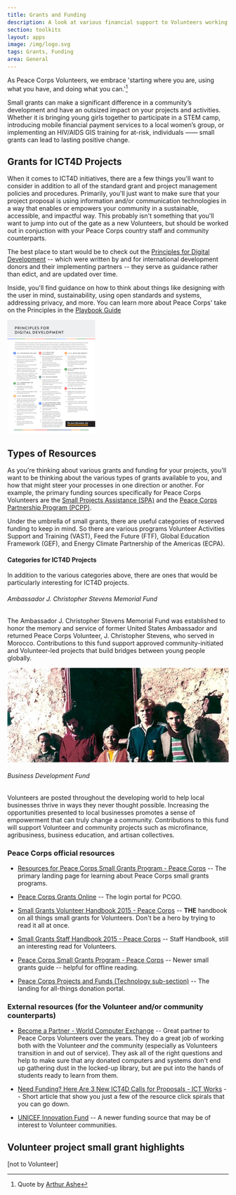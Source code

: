 ```yaml
---
title: Grants and Funding
description: A look at various financial support to Volunteers working in ICT projects.
section: toolkits
layout: apps
image: /img/logo.svg
tags: Grants, Funding
area: General
---
```


As Peace Corps Volunteers, we embrace 'starting where you are, using what you have, and doing what you can.'[^ashe]

Small grants can make a significant difference in a community’s development and have an outsized impact on your projects and activities. Whether it is bringing young girls together to participate in a STEM camp, introducing mobile financial payment services to a local women’s group, or implementing an HIV/AIDS GIS training for at-risk, individuals —— small grants can lead to lasting positive change. 

## Grants for ICT4D Projects

When it comes to ICT4D initiatives, there are a few things you'll want to consider in addition to all of the standard grant and project management policies and procedures. Primarily, you'll just want to make sure that your project proposal is using information and/or communication technologies in a way that enables or empowers your community in a sustainable, accessible, and impactful way. This probably isn't something that you'll want to jump into out of the gate as a new Volunteers, but should be worked out in conjuction with your Peace Corps country staff and community counterparts.

The best place to start would be to check out the [Principles for Digital Development](http://digitalprinciples.org/) -- which were written by and for international development donors and their implementing partners -- they serve as guidance rather than edict, and are updated over time.

Inside, you'll find guidance on how to think about things like designing with the user in mind, sustainability, using open standards and systems, addressing privacy, and more. You can learn more about Peace Corps' take on the Principles in the [Playbook Guide](/guide/principles/)

[![Principles for Digital Developmnet](/img/principles-cover.png)](http://digitalprinciples.org/)

## Types of Resources

As you're thinking about various grants and funding for your projects, you'll want to be thinking about the various types of grants available to you, and how that might steer your processes in one direction or another. For example, the primary funding sources specifically for Peace Corps Volunteers are the [Small Projects Assistance (SPA)](http://www.peacecorps.gov/ggm/smallgrants/) and the [Peace Corps Partnership Program (PCPP)](http://www.peacecorps.gov/ggm/smallgrants/).

Under the umbrella of small grants, there are useful categories of reserved funding to keep in mind. So there are various programs Volunteer Activities Support and Training (VAST), Feed the Future (FTF), Global Education Framework (GEF), and Energy Climate Partnership of the Americas (ECPA).

#### Categories for ICT4D Projects

In addition to the various categories above, there are ones that would be particularly interesting for ICT4D projects. 

###### Ambassador J. Christopher Stevens Memorial Fund

The Ambassador J. Christopher Stevens Memorial Fund was established to honor the memory and service of former United States Ambassador and returned Peace Corps Volunteer, J. Christopher Stevens, who served in Morocco. Contributions to this fund support approved community-initiated and Volunteer-led projects that build bridges between young people globally.

![Ambassador Stevens](/img/ambassador-stevens.jpg)

###### Business Development Fund

Volunteers are posted throughout the developing world to help local businesses thrive in ways they never thought possible. Increasing the opportunities presented to local businesses promotes a sense of empowerment that can truly change a community. Contributions to this fund will support Volunteer and community projects such as microfinance, agribusiness, business education, and artisan collectives.



### Peace Corps official resources

- [Resources for Peace Corps Small Grants Program - Peace Corps](http://www.peacecorps.gov/ggm/smallgrants/) -- The primary landing page for learning about Peace Corps small grants programs.

- [Peace Corps Grants Online](https://pcgo.peacecorps.gov/) -- The login portal for PCGO.

- [Small Grants Volunteer Handbook 2015 - Peace Corps](http://files.peacecorps.gov/donate/Small%20Grants%20Volunteer%20Handbook%203-30-2015.pdf) -- **THE** handbook on all things small grants for Volunteers. Don't be a hero by trying to read it all at once.

- [Small Grants Staff Handbook 2015 - Peace Corps](http://files.peacecorps.gov/donate/Small%20Grants%20Staff%20Handbook%203-30-2015.pdf) -- Staff Handbook, still an interesting read for Volunteers.

- [Peace Corps Small Grants Program - Peace Corps](http://files.peacecorps.gov/donate/PCGO_Volunteer_Guide-V3.pdf) -- Newer small grants guide -- helpful for offline reading.

- [Peace Corps Projects and Funds (Technology sub-section)](https://beta.peacecorps.gov/donate/projects-funds/) -- The landing for all-things donation portal.



### External resources (for the Volunteer and/or community counterparts)

- [Become a Partner - World Computer Exchange](http://www.worldcomputerexchange.org/apply-computers) -- Great partner to Peace Corps Volunteers over the years. They do a great job of working both with the Volunteer *and* the community (especially as Volunteers transition in and out of service). They ask all of the right questions and help to make sure that any donated computers and systems don't end up gathering dust in the locked-up library, but are put into the hands of students ready to learn from them.

- [Need Funding? Here Are 3 New ICT4D Calls for Proposals - ICT Works](http://www.ictworks.org/2016/02/04/need-funding-here-are-3-new-ict4d-calls-for-proposals/) -- Short article that show you just a few of the resource click spirals that you can go down.

- [UNICEF Innovation Fund](http://www.unicefinnovationfund.org/) -- A newer funding source that may be of interest to Volunteer communities.



## Volunteer project small grant highlights

[not to Volunteer]


[^ashe]: Quote by [Arthur Ashe](http://www.arthurashe.org/in-his-words.html)